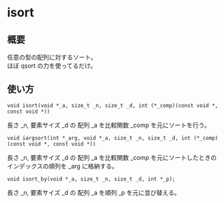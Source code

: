 # isort

## 概要

任意の型の配列に対するソート。  
ほぼ qsort の力を使ってるだけ。

## 使い方

    void isort(void *_a, size_t _n, size_t _d, int (*_comp)(const void *, const void *))

長さ _n, 要素サイズ _d の 配列 _a を比較関数 _comp を元にソートを行う。

    void iargsort(int *_arg, void *_a, size_t _n, size_t _d, int (*_comp)(const void *, const void *))


長さ _n, 要素サイズ _d の 配列 _a を比較関数 _comp を元にソートしたときのインデックスの順列を _arg に格納する。


    void isort_by(void *_a, size_t _n, size_t _d, int *_p);

長さ _n, 要素サイズ _d の 配列 _a を順列 _p を元に並び替える。
